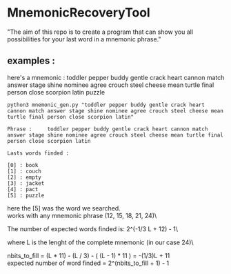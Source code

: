 # MnemonicRecoveryTool

"The aim of this repo is to create a program that can show you all possibilities for your last word in a mnemonic phrase."

## examples :

here's a mnemonic : toddler pepper buddy gentle crack heart cannon match answer stage shine nominee agree crouch steel cheese mean turtle final person close scorpion latin puzzle

```
python3 mnemonic_gen.py "toddler pepper buddy gentle crack heart cannon match answer stage shine nominee agree crouch steel cheese mean turtle final person close scorpion latin"

Phrase :	 toddler pepper buddy gentle crack heart cannon match answer stage shine nominee agree crouch steel cheese mean turtle final person close scorpion latin

Lasts words finded :

[0] : book
[1] : couch
[2] : empty
[3] : jacket
[4] : pact
[5] : puzzle
```

here the [5] was the word we searched.\
works with any mnemonic phrase (12, 15, 18, 21, 24)\


The number of expected words finded is: 2^(-1/3 L + 12) - 1\

where L is the lenght of the complete mnemonic (in our case 24)\

nbits_to_fill = (L * 11)  - (L / 3)  -   ( (L - 1) * 11 ) = -(1/3)L + 11\
expected number of word finded = 2^(nbits_to_fill + 1) - 1
